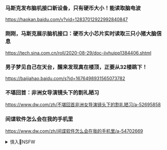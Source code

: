 
### 马斯克发布脑机接口新设备，只有硬币大小！能读取脑电波
https://haokan.baidu.com/v?vid=12837012922992840847

### 刚刚，马斯克展示脑机接口：硬币大小芯片实时读取三只小猪大脑信息
https://tech.sina.com.cn/roll/2020-08-29/doc-iivhuipp1384406.shtml

### 男子梦见自己在天台，醒来发现真在楼顶，正要从32楼跳下！
https://baijiahao.baidu.com/s?id=1676498931565073782

### 不堪回首：非洲女导演镜头下的割礼陋习
https://www.dw.com/zh/不堪回首非洲女导演镜头下的割礼陋习/a-52695858

### 间谍软件怎么会在我的手机里
https://www.dw.com/zh/间谍软件怎么会在我的手机里/a-54702669

<details><summary>慎入🔞NSFW</summary>

Not Safe For Work
![](https://upload.wikimedia.org/wikipedia/commons/thumb/d/d3/Biohazard_Symbol_Specification.png/210px-Biohazard_Symbol_Specification.png)

<details><summary><b>风险自理Use At Your Own Risk🈲</summary>


</details>
</details>
